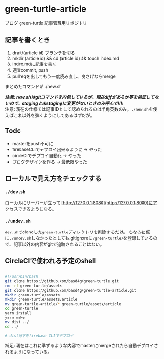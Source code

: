# green-turtle-article

ブログ green-turtle 記事管理用リポジトリ 

## 記事を書くとき

1. draft/(article id) ブランチを切る
1. mkdir (article id) && cd (article id) && touch index.md
1. index.mdに記事を書く
1. 適宜commit, push
1. pullreqを出してもう一度読み直し、良さげならmerge

まとめたコマンドが ./new.sh

***注意: new.shはgitコマンドを内包しているが、現在diffがあるか等を検証してないので、stagingと未stagingに変更がないときのみ呼んで!!!!***  
注意: 現在の仕様では記事IDとして認められるのは半角英数のみ。`./new.sh`を使えばこれ以外を弾くようにしてあるはずだが。

## Todo

- masterをpush不可に
- firebaseCLIでデプロイ出来るように -> やった
- circleCIでデプロイ自動化 -> やった
- ブログデザインを作る -> 最低限やった

## ローカルで見え方をチェックする

### `./dev.sh`

ローカルにサーバーが立って [http://127.0.0.1:8080](http://127.0.0.1:8080)にアクセスできるようになる。

### `./undev.sh` 

`dev.sh`でcloneした`green-turtle`ディレクトリを削除するだけ。
ちなみに仮に`./undev.sh`しなかったとしても.gitignoreに`/green-turtle/`を登録しているので、記事以外の内容がgitで追跡されることはない。

## CircleCIで使われる予定のshell

```sh make.sh

#!/usr/bin/bash
git clone https://github.com/basd4g/green-turtle.git
rm -rf green-turtle/assets
git clone https://github.com/basd4g/green-turtle-article.git
mkdir green-turtle/assets
mkdir green-turtle/assets/article
mv green-turtle-article/* green-turtle/assets/article
cd green-turtle
yarn install
yarn make
mv dist ../
cd ../

# dist配下をfirebase CLIでデプロイ

```

補足: 現在はこれに準ずるような内容でmasterにmergeされたら自動デプロイされるようになっている。
